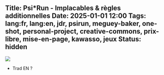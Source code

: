Title: Psi*Run - Implacables & règles additionnelles
Date: 2025-01-01 12:00
Tags: lang:fr, lang:en, jdr, psirun, meguey-baker, one-shot, personal-project, creative-commons, prix-libre, mise-en-page, kawasso, jeux
Status: hidden
---
![](images/2024/11/PsiRun-cover.jpg)

+ Trad EN ?

<!-- Com'
* [ ] Discord Electric Goat
-->
